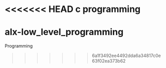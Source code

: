 <<<<<<< HEAD
c programming
=======
# alx-low_level_programming
Programming
>>>>>>> 6a1f3492ee4492dda6a34817c0e63f02ea373b62
